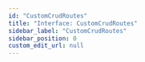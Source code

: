 ```yaml
---
id: "CustomCrudRoutes"
title: "Interface: CustomCrudRoutes"
sidebar_label: "CustomCrudRoutes"
sidebar_position: 0
custom_edit_url: null
---
```



